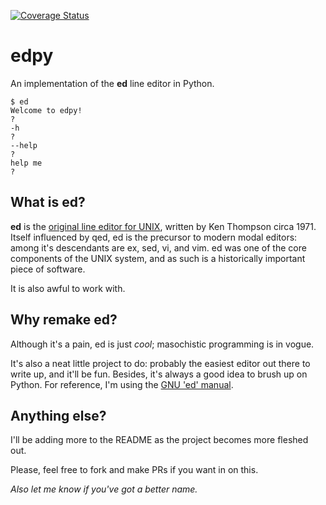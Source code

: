 [![Coverage Status](https://coveralls.io/repos/github/mmanguno/edpy/badge.svg?branch=master)](https://coveralls.io/github/mmanguno/edpy?branch=master)

# edpy
An implementation of the **ed** line editor in Python.

```
$ ed
Welcome to edpy!
?
-h
?
--help
?
help me
?
```


## What is ed?
**ed** is the [original line editor for UNIX][0], written by Ken Thompson circa
1971. Itself influenced by qed, ed is the precursor to modern modal editors:
among it's descendants are ex, sed, vi, and vim. ed was one of the core
components of the UNIX system, and as such is a historically important piece
of software.

It is also awful to work with.

## Why remake ed?
Although it's a pain, ed is just _cool_; masochistic programming is in vogue.

It's also a neat little project to do: probably the easiest editor out there
to write up, and it'll be fun. Besides, it's always a good idea to brush up on
Python. For reference, I'm using the [GNU 'ed' manual][1].

## Anything else?
I'll be adding more to the README as the project becomes more fleshed out.

Please, feel free to fork and make PRs if you want in on this.

_Also let me know if you've got a better name._

[0]: https://en.wikipedia.org/wiki/Ed_(text_editor)
[1]: http://www.gnu.org/software/ed/manual/ed_manual.html
